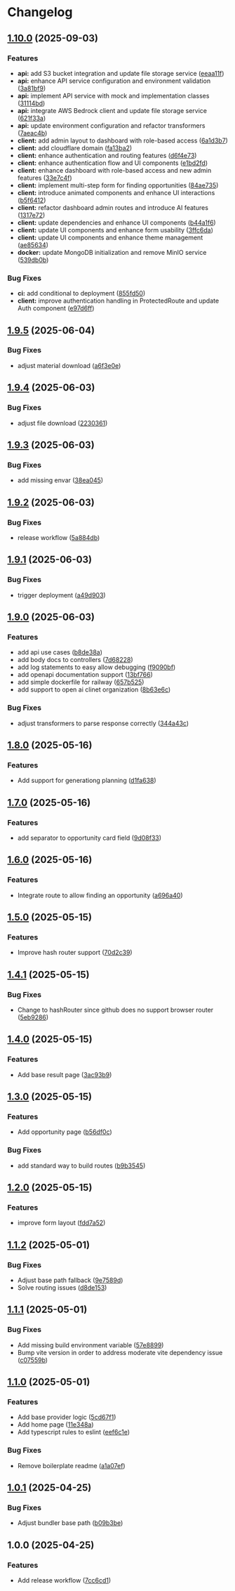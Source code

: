 # Changelog

## [1.10.0](https://github.com/obf-software/confi/compare/v1.9.5...v1.10.0) (2025-09-03)


### Features

* **api:** add S3 bucket integration and update file storage service ([eeaa11f](https://github.com/obf-software/confi/commit/eeaa11f1cc5a65016c5bdeed23443ae5e051e9cc))
* **api:** enhance API service configuration and environment validation ([3a81bf9](https://github.com/obf-software/confi/commit/3a81bf9b5c7dc03f7d1281b1e54a5034b976a254))
* **api:** implement API service with mock and implementation classes ([31114bd](https://github.com/obf-software/confi/commit/31114bd94cec2174a6a319d90821223c0dc67379))
* **api:** integrate AWS Bedrock client and update file storage service ([621f33a](https://github.com/obf-software/confi/commit/621f33a4a8aa84b0141a69dc5b4fc893f0f038c5))
* **api:** update environment configuration and refactor transformers ([7aeac4b](https://github.com/obf-software/confi/commit/7aeac4b436edbe714a45729df0bafdf24333fb71))
* **client:** add admin layout to dashboard with role-based access ([6a1d3b7](https://github.com/obf-software/confi/commit/6a1d3b70827fc8433b02c0c1cf7dc959d3c00130))
* **client:** add cloudflare domain ([fa13ba2](https://github.com/obf-software/confi/commit/fa13ba2bebc274f3b69dd68a97d99f557f561e73))
* **client:** enhance authentication and routing features ([d6f4e73](https://github.com/obf-software/confi/commit/d6f4e7386f5283e99e85d351fe8c41487abd7e86))
* **client:** enhance authentication flow and UI components ([e1bd2fd](https://github.com/obf-software/confi/commit/e1bd2fdbd9c6391a5c09d7f379a36a806dabc194))
* **client:** enhance dashboard with role-based access and new admin features ([33e7c4f](https://github.com/obf-software/confi/commit/33e7c4f95b973c700640fd1b5f83edb3ad2f5b4b))
* **client:** implement multi-step form for finding opportunities ([84ae735](https://github.com/obf-software/confi/commit/84ae7357650cb4bf355a6eb3b7f83eb3a87e77e3))
* **client:** introduce animated components and enhance UI interactions ([b5f6412](https://github.com/obf-software/confi/commit/b5f6412276237a6c751eadec12fb17e4bd0654c0))
* **client:** refactor dashboard admin routes and introduce AI features ([1317e72](https://github.com/obf-software/confi/commit/1317e72fad55f062d6d3d83e1256563e1e24c5dc))
* **client:** update dependencies and enhance UI components ([b44a1f6](https://github.com/obf-software/confi/commit/b44a1f6d03707700cbb5ba36d3eb2f28545973e6))
* **client:** update UI components and enhance form usability ([3ffc6da](https://github.com/obf-software/confi/commit/3ffc6da9ac91dbf561a0c5c56c87fbf726e41ca1))
* **client:** update UI components and enhance theme management ([ae85634](https://github.com/obf-software/confi/commit/ae856341b3ec48ca09f3cb63f8f0fa3e29c265a1))
* **docker:** update MongoDB initialization and remove MinIO service ([539db0b](https://github.com/obf-software/confi/commit/539db0b9afd746966838058e765b103bb40a201e))


### Bug Fixes

* **ci:** add conditional to deployment ([855fd50](https://github.com/obf-software/confi/commit/855fd50eb2a205a3207f97193ee413b77036ba99))
* **client:** improve authentication handling in ProtectedRoute and update Auth component ([e97d6ff](https://github.com/obf-software/confi/commit/e97d6ffc476ee6da79f605df493b793a865fd886))

## [1.9.5](https://github.com/obf-software/confi/compare/v1.9.4...v1.9.5) (2025-06-04)


### Bug Fixes

* adjust material download ([a6f3e0e](https://github.com/obf-software/confi/commit/a6f3e0ed6d69367c55c11ac064ba6496993e4da2))

## [1.9.4](https://github.com/obf-software/confi/compare/v1.9.3...v1.9.4) (2025-06-03)


### Bug Fixes

* adjust file download ([2230361](https://github.com/obf-software/confi/commit/223036136b8521d7d451d2350a33fb8d20d74211))

## [1.9.3](https://github.com/obf-software/confi/compare/v1.9.2...v1.9.3) (2025-06-03)


### Bug Fixes

* add missing envar ([38ea045](https://github.com/obf-software/confi/commit/38ea045d52833575ea49a567dcbd3588b0bcba74))

## [1.9.2](https://github.com/obf-software/confi/compare/v1.9.1...v1.9.2) (2025-06-03)


### Bug Fixes

* release workflow ([5a884db](https://github.com/obf-software/confi/commit/5a884db3201b5a559985b689f3711c40cc381334))

## [1.9.1](https://github.com/obf-software/confi/compare/v1.9.0...v1.9.1) (2025-06-03)


### Bug Fixes

* trigger deployment ([a49d903](https://github.com/obf-software/confi/commit/a49d9038426ef13a20a3bc16c32b64a5e2172232))

## [1.9.0](https://github.com/obf-software/confi/compare/v1.8.0...v1.9.0) (2025-06-03)


### Features

* add api use cases ([b8de38a](https://github.com/obf-software/confi/commit/b8de38a595bc7af08d282c419d35431f5e78eeba))
* add body docs to controllers ([7d68228](https://github.com/obf-software/confi/commit/7d68228e4a738f329bcdd04c586006128590130f))
* add log statements to easy allow debugging ([f9090bf](https://github.com/obf-software/confi/commit/f9090bf66eafd849d6034e6a6fb5f7531ecffaa3))
* add openapi documentation support ([13bf766](https://github.com/obf-software/confi/commit/13bf766c171f5b532b720eaa40311b5297b9e1db))
* add simple dockerfile for railway ([657b525](https://github.com/obf-software/confi/commit/657b525e16d221902d42e0de6c1acb2a6511ed7f))
* add support to open ai clinet organization ([8b63e6c](https://github.com/obf-software/confi/commit/8b63e6c16c7bcc3bf700991e7a5900db767479d6))


### Bug Fixes

* adjust transformers to parse response correctly ([344a43c](https://github.com/obf-software/confi/commit/344a43cb264a5a4a0b856a48f8712408bb135b24))

## [1.8.0](https://github.com/obf-software/confi/compare/v1.7.0...v1.8.0) (2025-05-16)


### Features

* Add support for generationg planning ([d1fa638](https://github.com/obf-software/confi/commit/d1fa638f55de3cb93269b901fb57ef0caf6f7585))

## [1.7.0](https://github.com/obf-software/confi/compare/v1.6.0...v1.7.0) (2025-05-16)


### Features

* add separator to opportunity card field ([9d08f33](https://github.com/obf-software/confi/commit/9d08f3351c53d67950f191586fcd8ed574bd28da))

## [1.6.0](https://github.com/obf-software/confi/compare/v1.5.0...v1.6.0) (2025-05-16)


### Features

* Integrate route to allow finding an opportunity ([a696a40](https://github.com/obf-software/confi/commit/a696a408fcda6165b19a166d469db04d505460c9))

## [1.5.0](https://github.com/obf-software/confi/compare/v1.4.1...v1.5.0) (2025-05-15)


### Features

* Improve hash router support ([70d2c39](https://github.com/obf-software/confi/commit/70d2c39de8ab23a3dd969071b1e1028f31328c51))

## [1.4.1](https://github.com/obf-software/confi/compare/v1.4.0...v1.4.1) (2025-05-15)


### Bug Fixes

* Change to hashRouter since github does no support browser router ([5eb9286](https://github.com/obf-software/confi/commit/5eb9286218b0f7139b6ab7317cc26ae617ea26a5))

## [1.4.0](https://github.com/obf-software/confi/compare/v1.3.0...v1.4.0) (2025-05-15)


### Features

* Add base result page ([3ac93b9](https://github.com/obf-software/confi/commit/3ac93b9d3c5b58750ef14468d4f5be6a58a48f08))

## [1.3.0](https://github.com/obf-software/confi/compare/v1.2.0...v1.3.0) (2025-05-15)


### Features

* Add opportunity page ([b56df0c](https://github.com/obf-software/confi/commit/b56df0cdeb04c8edc7cce3703574b84cb6f60fdc))


### Bug Fixes

* add standard way to build routes ([b9b3545](https://github.com/obf-software/confi/commit/b9b3545639b49ecb23262cf1c4d37c0fecb68a2c))

## [1.2.0](https://github.com/obf-software/confi/compare/v1.1.2...v1.2.0) (2025-05-15)


### Features

* improve form layout ([fdd7a52](https://github.com/obf-software/confi/commit/fdd7a5258ee78d65e65d19956094ab06a423378b))

## [1.1.2](https://github.com/obf-software/confi/compare/v1.1.1...v1.1.2) (2025-05-01)


### Bug Fixes

* Adjust base path fallback ([9e7589d](https://github.com/obf-software/confi/commit/9e7589db333eea0a9ea01898aa42448b3788675f))
* Solve routing issues ([d8de153](https://github.com/obf-software/confi/commit/d8de1530a590009bd63347dd6b1b9d8094943025))

## [1.1.1](https://github.com/obf-software/confi/compare/v1.1.0...v1.1.1) (2025-05-01)


### Bug Fixes

* Add missing build environment variable ([57e8899](https://github.com/obf-software/confi/commit/57e889976f7b11a106735eaaf8421ba54acebafd))
* Bump vite version in order to address moderate vite dependency issue ([c07559b](https://github.com/obf-software/confi/commit/c07559b0bc91ee6fb748901f604dd1a3125289b6))

## [1.1.0](https://github.com/obf-software/confi/compare/v1.0.1...v1.1.0) (2025-05-01)


### Features

* Add base provider logic ([5cd67f1](https://github.com/obf-software/confi/commit/5cd67f120f8208faa9abfa991fa20aa22de171e1))
* Add home page ([11e348a](https://github.com/obf-software/confi/commit/11e348a8fb666fcd6ff1528b301ac226d8a04257))
* Add typescript rules to eslint ([eef6c1e](https://github.com/obf-software/confi/commit/eef6c1eb932cfb4c0e7006444fc2eec142cb202b))


### Bug Fixes

* Remove boilerplate readme ([a1a07ef](https://github.com/obf-software/confi/commit/a1a07ef7d15c568fa8c3f9957fbae961af100bfb))

## [1.0.1](https://github.com/obf-software/confi/compare/v1.0.0...v1.0.1) (2025-04-25)


### Bug Fixes

* Adjust bundler base path ([b09b3be](https://github.com/obf-software/confi/commit/b09b3be7ffd3e43400180ef5ea6b2890a6965e29))

## 1.0.0 (2025-04-25)


### Features

* Add release workflow ([7cc6cd1](https://github.com/obf-software/confi/commit/7cc6cd135f25a6f2b291e36ec738ece3ef60714b))
